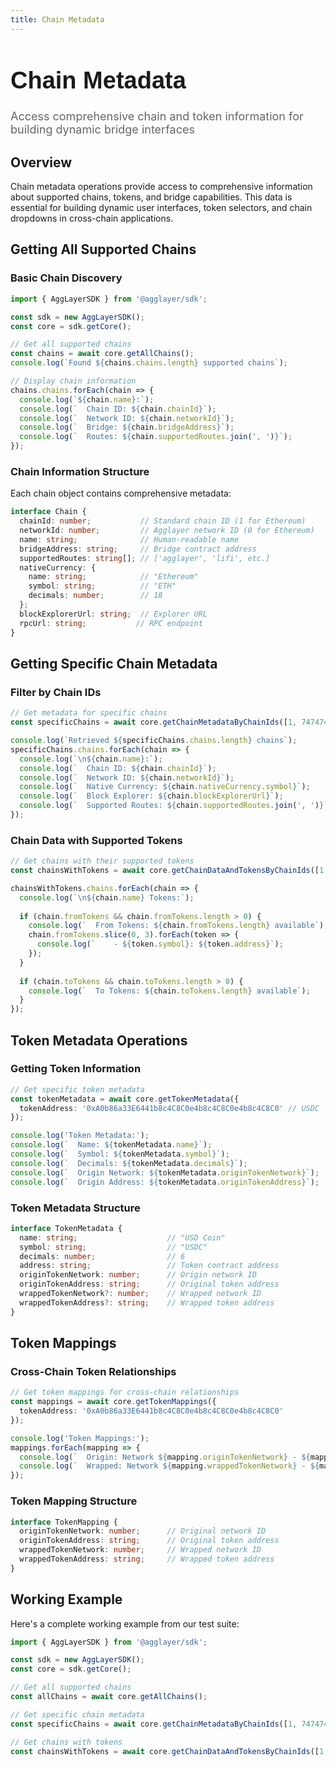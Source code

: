 ```yaml
---
title: Chain Metadata
---
```


<!-- Page Header Component -->
<h1 style="text-align: left; font-size: 38px; font-weight: 700; font-family: 'Inter Tight', sans-serif;">
  Chain Metadata
</h1>

<div style="text-align: left; margin: 0.5rem 0;">
  <p style="font-size: 18px; color: #666; max-width: 600px; margin: 0;">
    Access comprehensive chain and token information for building dynamic bridge interfaces
  </p>
</div>

## Overview

Chain metadata operations provide access to comprehensive information about supported chains, tokens, and bridge capabilities. This data is essential for building dynamic user interfaces, token selectors, and chain dropdowns in cross-chain applications.

## Getting All Supported Chains

### Basic Chain Discovery

```typescript
import { AggLayerSDK } from '@agglayer/sdk';

const sdk = new AggLayerSDK();
const core = sdk.getCore();

// Get all supported chains
const chains = await core.getAllChains();
console.log(`Found ${chains.chains.length} supported chains`);

// Display chain information
chains.chains.forEach(chain => {
  console.log(`${chain.name}:`);
  console.log(`  Chain ID: ${chain.chainId}`);
  console.log(`  Network ID: ${chain.networkId}`);
  console.log(`  Bridge: ${chain.bridgeAddress}`);
  console.log(`  Routes: ${chain.supportedRoutes.join(', ')}`);
});
```

### Chain Information Structure

Each chain object contains comprehensive metadata:

```typescript
interface Chain {
  chainId: number;           // Standard chain ID (1 for Ethereum)
  networkId: number;         // Agglayer network ID (0 for Ethereum)
  name: string;              // Human-readable name
  bridgeAddress: string;     // Bridge contract address
  supportedRoutes: string[]; // ['agglayer', 'lifi', etc.]
  nativeCurrency: {
    name: string;            // "Ethereum"
    symbol: string;          // "ETH"
    decimals: number;        // 18
  };
  blockExplorerUrl: string;  // Explorer URL
  rpcUrl: string;           // RPC endpoint
}
```

## Getting Specific Chain Metadata

### Filter by Chain IDs

```typescript
// Get metadata for specific chains
const specificChains = await core.getChainMetadataByChainIds([1, 747474, 8453]);

console.log(`Retrieved ${specificChains.chains.length} chains`);
specificChains.chains.forEach(chain => {
  console.log(`\n${chain.name}:`);
  console.log(`  Chain ID: ${chain.chainId}`);
  console.log(`  Network ID: ${chain.networkId}`);
  console.log(`  Native Currency: ${chain.nativeCurrency.symbol}`);
  console.log(`  Block Explorer: ${chain.blockExplorerUrl}`);
  console.log(`  Supported Routes: ${chain.supportedRoutes.join(', ')}`);
});
```

### Chain Data with Supported Tokens

```typescript
// Get chains with their supported tokens
const chainsWithTokens = await core.getChainDataAndTokensByChainIds([1, 747474]);

chainsWithTokens.chains.forEach(chain => {
  console.log(`\n${chain.name} Tokens:`);
  
  if (chain.fromTokens && chain.fromTokens.length > 0) {
    console.log(`  From Tokens: ${chain.fromTokens.length} available`);
    chain.fromTokens.slice(0, 3).forEach(token => {
      console.log(`    - ${token.symbol}: ${token.address}`);
    });
  }
  
  if (chain.toTokens && chain.toTokens.length > 0) {
    console.log(`  To Tokens: ${chain.toTokens.length} available`);
  }
});
```

## Token Metadata Operations

### Getting Token Information

```typescript
// Get specific token metadata
const tokenMetadata = await core.getTokenMetadata({
  tokenAddress: '0xA0b86a33E6441b8c4C8C0e4b8c4C8C0e4b8c4C8C0' // USDC
});

console.log('Token Metadata:');
console.log(`  Name: ${tokenMetadata.name}`);
console.log(`  Symbol: ${tokenMetadata.symbol}`);
console.log(`  Decimals: ${tokenMetadata.decimals}`);
console.log(`  Origin Network: ${tokenMetadata.originTokenNetwork}`);
console.log(`  Origin Address: ${tokenMetadata.originTokenAddress}`);
```

### Token Metadata Structure

```typescript
interface TokenMetadata {
  name: string;                    // "USD Coin"
  symbol: string;                  // "USDC"
  decimals: number;                // 6
  address: string;                 // Token contract address
  originTokenNetwork: number;      // Origin network ID
  originTokenAddress: string;      // Original token address
  wrappedTokenNetwork?: number;    // Wrapped network ID
  wrappedTokenAddress?: string;    // Wrapped token address
}
```

## Token Mappings

### Cross-Chain Token Relationships

```typescript
// Get token mappings for cross-chain relationships
const mappings = await core.getTokenMappings({
  tokenAddress: '0xA0b86a33E6441b8c4C8C0e4b8c4C8C0e4b8c4C8C0'
});

console.log('Token Mappings:');
mappings.forEach(mapping => {
  console.log(`  Origin: Network ${mapping.originTokenNetwork} - ${mapping.originTokenAddress}`);
  console.log(`  Wrapped: Network ${mapping.wrappedTokenNetwork} - ${mapping.wrappedTokenAddress}`);
});
```

### Token Mapping Structure

```typescript
interface TokenMapping {
  originTokenNetwork: number;      // Original network ID
  originTokenAddress: string;      // Original token address
  wrappedTokenNetwork: number;     // Wrapped network ID
  wrappedTokenAddress: string;     // Wrapped token address
}
```



## Working Example

Here's a complete working example from our test suite:

```typescript
import { AggLayerSDK } from '@agglayer/sdk';

const sdk = new AggLayerSDK();
const core = sdk.getCore();

// Get all supported chains
const allChains = await core.getAllChains();

// Get specific chain metadata
const specificChains = await core.getChainMetadataByChainIds([1, 747474]);

// Get chains with tokens
const chainsWithTokens = await core.getChainDataAndTokensByChainIds([1, 747474]);
```

